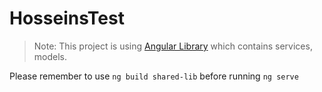# HosseinsTest

> Note: This project is using [Angular Library](https://angular.io/guide/libraries) which contains services, models.

Please remember to use `ng build shared-lib` before running `ng serve`
